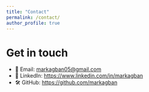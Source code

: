 ```yaml
---
title: "Contact"
permalink: /contact/
author_profile: true
---
```


# Get in touch

- 📧 Email: markagban05@gmail.com  
- 🔗 LinkedIn: https://www.linkedin.com/in/markagban  
- 🛠️ GitHub: https://github.com/markagban

